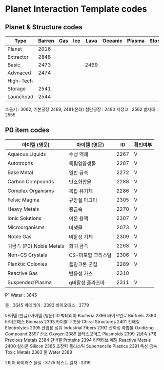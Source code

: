 # Planet Interaction Template codes


## Planet & Structure codes
| Type      | Barren | Gas  | Ice  | Lava | Oceanic | Plasma | Storm | Temperate |
|-----------|--------|------|------|------|---------|--------|-------|-----------|
| Planet    | 2016   |      |      |      |         |        |       | 11        |
| Extractor | 2848   |      |      |      |         |        |       | 3068      |
| Basic     | 2473   |      |      | 2469 |         |        |       | 2481      |
| Advnaced  | 2474   |      |      |      |         |        |       | 2480      |
| High-Tech |        |      |      |      |         |        |       |           |
| Storage   | 2541   |      |      |      |         |        |       | 3068      |
| Launchpad | 2544   |      |      |      |         |        |       | 2555      |


추출기 : 3062, 
기본공장 2469, 2481(온대)
첨단공장 : 2480
저장고 : 2562
발사대 : 2555

## P0 item codes
| 아이템 (영문) |	아이템 (영문) | ID | 확인여부 |
|-|-|-|-|
| Aqueous Liquids | 수성 액체 | 2267 | V |
| Autotrophs | 독립영양생물 | 2287 | V |
| Base Metal | 일반 금속 | 2272 | V |
| Carbon Compounds | 탄소화합물	| 2288 | V |
| Complex Organisms | 복합 유기체 | 2286 | V |
| Felsic Magma | 규장질 마그마 | 2305 | V|
| Heavy Metals | 중금속	| 2270 | V|
| Ionic Solutions | 이온 용액 | 2307 | V| 
| Microorganisms	| 미생물 | 2073 | V|
| Noble Gas	| 비활성 기체 | 2309 | V |
귀금속 (P0)	Noble Metals | 희귀 금속 | 2268 | V |
| Non-CS Crystals | CS-미포함 크리스탈 | 2306 | V|
|	Planktic Colonies|플랑크톤 군집 | 2289 | V |
| Reactive Gas | 반응성 가스|  2310 |
| Suspended Plasma | q비활성  플라즈마 | 2311 | V |


P1
Water : 3645

물 : 3645
박테리아 : 2393
바이오매스 : 3779

아이템 (한글)	아이템 (영문)	ID
박테리아	Bacteria	2396
바이오연료	Biofuels	2390
바이오매스	Biomass	2393
카이랄 구조물	Chiral Structures	2401
전해질	Electrolytes	2395
산업용 섬유	Industrial Fibers	2392
산화성 화합물	Oxidizing Compound	2397
산소	Oxygen	2389
플라스모이드	Plasmoids	2399
귀금속 (P1)	Precious Metals	2384
단백질	Proteins	2394
리액티브 메탈	Reactive Metals	2400
실리콘	Silicon	2385
초장력 플라스틱	Supertensile Plastics	2391
독성 금속	Toxic Metals	2383
물	Water	2388




2티어
바이러스 물질 : 3775
테스트 컬처 : 2319
